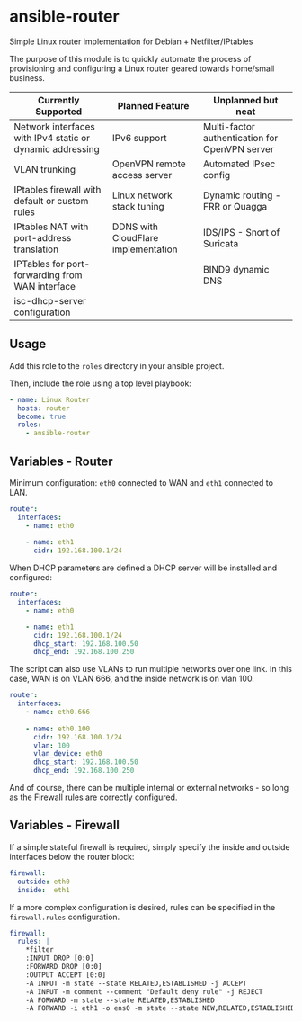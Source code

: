 # ansible-router
Simple Linux router implementation for Debian + Netfilter/IPtables

The purpose of this module is to quickly automate the process of provisioning and configuring a Linux router geared towards home/small business. 

| Currently Supported                                       | Planned Feature                     | Unplanned but neat                             |
| --------------------------------------------------------- | ----------------------------------- | ---------------------------------------------- |
| Network interfaces with IPv4 static or dynamic addressing | IPv6 support                        | Multi-factor authentication for OpenVPN server |
| VLAN trunking                                             | OpenVPN remote access server        | Automated IPsec config                         |
| IPtables firewall with default or custom rules            | Linux network stack tuning          | Dynamic routing - FRR or Quagga                |
| IPtables NAT with port-address translation                | DDNS with CloudFlare implementation | IDS/IPS - Snort of Suricata                    |
| IPTables for port-forwarding from WAN interface           |                                     | BIND9 dynamic DNS                              |
| isc-dhcp-server configuration                             |                                     |                                                |



## Usage

Add this role to the `roles` directory in your ansible project.

Then, include the role using a top level playbook:

```yaml
- name: Linux Router
  hosts: router
  become: true 
  roles: 
    - ansible-router
```



## Variables - Router

Minimum configuration: `eth0` connected to WAN and `eth1` connected to LAN. 

```yaml
router: 
  interfaces: 
  	- name: eth0 
  	
	- name: eth1 
	  cidr: 192.168.100.1/24 
```



When DHCP parameters are defined a DHCP server will be installed and configured: 

```yaml
router: 
  interfaces: 
	- name: eth0 

	- name: eth1 
  	  cidr: 192.168.100.1/24
  	  dhcp_start: 192.168.100.50
  	  dhcp_end: 192.168.100.250
```



The script can also use VLANs to run multiple networks over one link. In this case, WAN is on VLAN 666, and the inside network is on vlan 100. 

```yaml
router: 
  interfaces: 
    - name: eth0.666
    
    - name: eth0.100
      cidr: 192.168.100.1/24
      vlan: 100
      vlan_device: eth0
  	  dhcp_start: 192.168.100.50
  	  dhcp_end: 192.168.100.250
```



And of course, there can be multiple internal or external networks - so long as the Firewall rules are correctly configured. 



## Variables - Firewall 

If a simple stateful firewall is required, simply specify the inside and outside interfaces below the router block: 

```yaml
firewall: 
  outside: eth0
  inside:  eth1
```



If a more complex configuration is desired, rules can be specified in the `firewall.rules` configuration. 

```yaml
firewall: 
  rules: |
    *filter
    :INPUT DROP [0:0]
    :FORWARD DROP [0:0]
    :OUTPUT ACCEPT [0:0]
    -A INPUT -m state --state RELATED,ESTABLISHED -j ACCEPT 
    -A INPUT -m comment --comment "Default deny rule" -j REJECT 
    -A FORWARD -m state --state RELATED,ESTABLISHED 
    -A FORWARD -i eth1 -o ens0 -m state --state NEW,RELATED,ESTABLISHED
```

